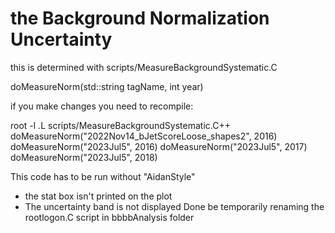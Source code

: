 # the Background Normalization Uncertainty

this is determined with
scripts/MeasureBackgroundSystematic.C

doMeasureNorm(std::string tagName, int year)

if you make changes you need to recompile:

root -l
.L scripts/MeasureBackgroundSystematic.C++
doMeasureNorm("2022Nov14_bJetScoreLoose_shapes2", 2016)
doMeasureNorm("2023Jul5", 2016)
doMeasureNorm("2023Jul5", 2017)
doMeasureNorm("2023Jul5", 2018)

This code has to be run without "AidanStyle"
- the stat box isn't printed on the plot
- The uncertainty band is not displayed
Done be temporarily renaming the rootlogon.C script in bbbbAnalysis folder




